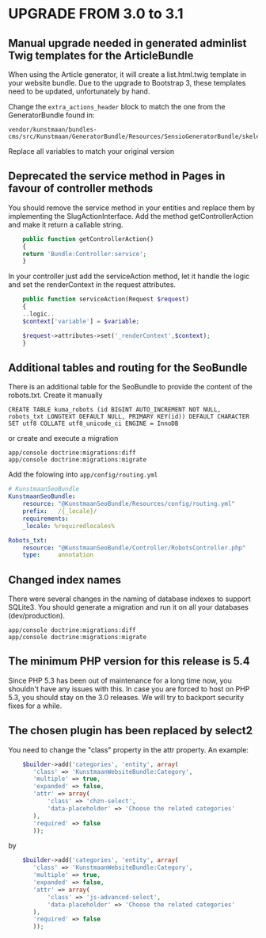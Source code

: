 # UPGRADE FROM 3.0 to 3.1

## Manual upgrade needed in generated adminlist Twig templates for the ArticleBundle

When using the Article generator, it will create a list.html.twig template in your website bundle. Due to the upgrade to Bootstrap 3, these templates need to be updated, unfortunately by hand.

Change the ```extra_actions_header``` block to match the one from the GeneratorBundle found in:

```
vendor/kunstmaan/bundles-cms/src/Kunstmaan/GeneratorBundle/Resources/SensioGeneratorBundle/skeleton/article/Resources/views/PageAdminList/list.html.twig
```

Replace all variables to match your original version

## Deprecated the service method in Pages in favour of controller methods

You should remove the service method in your entities and replace them by implementing the SlugActionInterface. Add the method getControllerAction and make it return a callable string.

```php
    public function getControllerAction()
    {
	return 'Bundle:Controller:service';
    }
```

In your controller just add the serviceAction method, let it handle the logic and set the renderContext in the request attributes.

```php
    public function serviceAction(Request $request)
    {
	..logic..
	$context['variable'] = $variable;

	$request->attributes->set('_renderContext',$context);
    }

```

## Additional tables and routing for the SeoBundle

There is an additional table for the SeoBundle to provide the content of the robots.txt. Create it manually

```
CREATE TABLE kuma_robots (id BIGINT AUTO_INCREMENT NOT NULL, robots_txt LONGTEXT DEFAULT NULL, PRIMARY KEY(id)) DEFAULT CHARACTER SET utf8 COLLATE utf8_unicode_ci ENGINE = InnoDB
```

or create and execute a migration

```
app/console doctrine:migrations:diff
app/console doctrine:migrations:migrate
```

Add the folowing into `app/config/routing.yml`

```yml
# KunstmaanSeoBundle
KunstmaanSeoBundle:
    resource: "@KunstmaanSeoBundle/Resources/config/routing.yml"
    prefix:   /{_locale}/
    requirements:
	_locale: %requiredlocales%

Robots_txt:
    resource: "@KunstmaanSeoBundle/Controller/RobotsController.php"
    type:     annotation
```


## Changed index names

There were several changes in the naming of database indexes to support SQLite3. You should generate a migration and run it on all your databases (dev/production).

```
app/console doctrine:migrations:diff
app/console doctrine:migrations:migrate
```

## The minimum PHP version for this release is 5.4

Since PHP 5.3 has been out of maintenance for a long time now, you shouldn't have any issues with this. In case you are forced to host on PHP 5.3, you should stay on the 3.0 releases. We will try to backport security fixes for a while.

## The chosen plugin has been replaced by select2

You need to change the "class" property in the attr property. An example:

```php
	$builder->add('categories', 'entity', array(
	   'class' => 'KunstmaanWebsiteBundle:Category',
	   'multiple' => true,
	   'expanded' => false,
	   'attr' => array(
	       'class' => 'chzn-select',
	       'data-placeholder' => 'Choose the related categories'
	   ),
	   'required' => false
       ));
```

by

```php
	$builder->add('categories', 'entity', array(
	   'class' => 'KunstmaanWebsiteBundle:Category',
	   'multiple' => true,
	   'expanded' => false,
	   'attr' => array(
	       'class' => 'js-advanced-select',
	       'data-placeholder' => 'Choose the related categories'
	   ),
	   'required' => false
       ));
```
